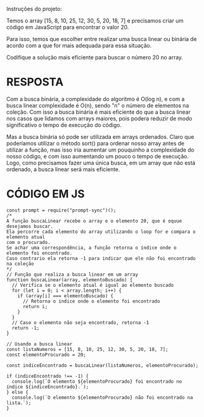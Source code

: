 Instruções do projeto:

Temos o array [15, 8, 10, 25, 12, 30, 5, 20, 18, 7] e precisamos criar um código em JavaScript para encontrar o valor 20.

Para isso, temos que escolher entre realizar uma busca linear ou binária de acordo com a que for mais adequada para essa situação.

Codifique a solução mais eficiente para buscar o número 20 no array.

# RESPOSTA

Com a busca binária, a complexidade do algoritmo é O(log n), e com a busca linear complexidade é O(n), sendo "n" o número de elementos na coleção. Com isso a busca binária é mais eficiente do que a busca linear nos casos que lidamos com arrays maiores, pois podera reduzir de modo significativo o tempo de execução do código.

Mas a busca binária só pode ser utilizada em arrays ordenados. Claro que poderíamos utilizar o método sort() para ordenar nosso array antes de utilizar a função, mas isso iria aumentar um pouquinho a complexidade do nosso código, e com isso aumentando um pouco o tempo de execução. Logo, como precisamos fazer uma única busca, em um array que não está ordenado, a busca linear será mais eficiente.


# CÓDIGO EM JS

```JS
const prompt = require("prompt-sync")();
/* 
A função buscaLinear recebe o array e o elemento 20, que é oquue desejamos buscar.
Ela percorre cada elemento do array utilizando o loop for e compara o elemento atual 
com o procurado.
Se achar uma correspondência, a função retorna o índice onde o elemento foi encontrado.
Caso contrario ela retorna -1 para indicar que ele não foi encontrado na coleção  
*/
// Função que realiza a busca linear em um array
function buscaLinear(array, elementoBuscado) {
  // Verifica se o elemento atual é igual ao elemento buscado
  for (let i = 0; i < array.length; i++) {
    if (array[i] === elementoBuscado) {
      // Retorna o índice onde o elemento foi encontrado
      return i; 
    }
  }
  // Caso o elemento não seja encontrado, retorna -1
  return -1; 
}

// Usando a busca linear
const listaNumeros = [15, 8, 10, 25, 12, 30, 5, 20, 18, 7];
const elementoProcurado = 20;

const indiceEncontrado = buscaLinear(listaNumeros, elementoProcurado);

if (indiceEncontrado !== -1) {
  console.log(`O elemento ${elementoProcurado} foi encontrado no índice ${indiceEncontrado}.`);
} else {
  console.log(`O elemento ${elementoProcurado} não foi encontrado na lista.`);
}
```

